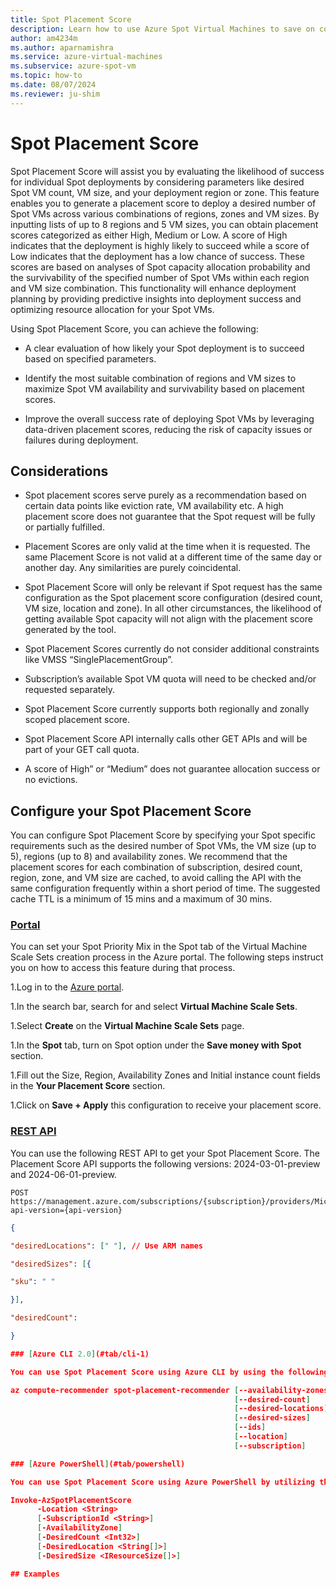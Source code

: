 ```yaml
---
title: Spot Placement Score
description: Learn how to use Azure Spot Virtual Machines to save on costs.
author: am4234m
ms.author: aparnamishra
ms.service: azure-virtual-machines
ms.subservice: azure-spot-vm
ms.topic: how-to
ms.date: 08/07/2024
ms.reviewer: ju-shim
---
```



# Spot Placement Score
Spot Placement Score will assist you by evaluating the likelihood of success for individual Spot deployments by considering parameters like desired Spot VM count, VM size, and your deployment region or zone. This feature enables you to generate a placement score to deploy a desired number of Spot VMs across various combinations of regions, zones and VM sizes. By inputting lists of up to 8 regions and 5 VM sizes, you can obtain placement scores categorized as either High, Medium or Low. A score of High indicates that the deployment is highly likely to succeed while a score of Low indicates that the deployment has a low chance of success. These scores are based on analyses of Spot capacity allocation probability and the survivability of the specified number of Spot VMs within each region and VM size combination. This functionality will enhance deployment planning by providing predictive insights into deployment success and optimizing resource allocation for your Spot VMs. 
 
Using Spot Placement Score, you can achieve the following: 

- A clear evaluation of how likely your Spot deployment is to succeed based on specified parameters. 

- Identify the most suitable combination of regions and VM sizes to maximize Spot VM availability and survivability based on placement scores. 

- Improve the overall success rate of deploying Spot VMs by leveraging data-driven placement scores, reducing the risk of capacity issues or failures during deployment. 


## Considerations

- Spot placement scores serve purely as a recommendation based on certain data points like eviction rate, VM availability etc. A high placement score does not guarantee that the Spot request will be fully or partially fulfilled. 

- Placement Scores are only valid at the time when it is requested. The same Placement Score is not valid at a different time of the same day or another day. Any similarities are purely coincidental.  

- Spot Placement Score will only be relevant if Spot request has the same configuration as the Spot placement score configuration (desired count, VM size, location and zone). In all other circumstances, the likelihood of getting available Spot capacity will not align with the placement score generated by the tool. 

- Spot Placement Scores currently do not consider additional constraints like VMSS “SinglePlacementGroup”. 

- Subscription’s available Spot VM quota will need to be checked and/or requested separately. 

- Spot Placement Score currently supports both regionally and zonally scoped placement score. 

- Spot Placement Score API internally calls other GET APIs and will be part of your GET call quota. 

- A score of High” or “Medium” does not guarantee allocation success or no evictions. 


## Configure your Spot Placement Score
You can configure Spot Placement Score by specifying your Spot specific requirements such as the desired number of Spot VMs, the VM size (up to 5), regions (up to 8) and availability zones. We recommend that the placement scores for each combination of subscription, desired count, region, zone, and VM size are cached, to avoid calling the API with the same configuration frequently within a short period of time. The suggested cache TTL is a minimum of 15 mins and a maximum of 30 mins. 

### [Portal](#tab/portal)

You can set your Spot Priority Mix in the Spot tab of the Virtual Machine Scale Sets creation process in the Azure portal. The following steps instruct you on how to access this feature during that process.

1.Log in to the  [Azure portal](https://portal.azure.com). 

1.In the search bar, search for and select **Virtual Machine Scale Sets**. 

1.Select **Create** on the **Virtual Machine Scale Sets** page. 

1.In the **Spot** tab, turn on Spot option under the **Save money with Spot** section. 

1.Fill out the Size, Region, Availability Zones and Initial instance count fields in the **Your Placement Score** section. 

1.Click on **Save + Apply** this configuration to receive your placement score. 

### [REST API](#tab/rest-api-1)

You can use the following REST API to get your Spot Placement Score. The Placement Score API supports the following versions: 2024-03-01-preview and 2024-06-01-preview. 

```
POST https://management.azure.com/subscriptions/{subscription}/providers/Microsoft.Compute/locations/{region}/placementScores/spot/generate?api-version={api-version} 
```

```json 
{ 

"desiredLocations": [" "], // Use ARM names 

"desiredSizes": [{ 

"sku": " " 

}], 

"desiredCount":  

} 

### [Azure CLI 2.0](#tab/cli-1)

You can use Spot Placement Score using Azure CLI by using the following:

az compute-recommender spot-placement-recommender [--availability-zones {0, 1, f, false, n, no, t, true, y, yes}]
                                                  [--desired-count]
                                                  [--desired-locations]
                                                  [--desired-sizes]
                                                  [--ids]
                                                  [--location]
                                                  [--subscription]

### [Azure PowerShell](#tab/powershell)

You can use Spot Placement Score using Azure PowerShell by utilizing the Invoke-AzSpotPlacementScore cmdlet to call the API endpoint. Replace <SubscriptionId>, <Location>, <DesiredCount>, <DesiredSize> and <AvailabilityZone> with your specific details:

Invoke-AzSpotPlacementScore 
      -Location <String> 
      [-SubscriptionId <String>] 
      [-AvailabilityZone] 
      [-DesiredCount <Int32>] 
      [-DesiredLocation <String[]>] 
      [-DesiredSize <IResourceSize[]>]

## Examples

